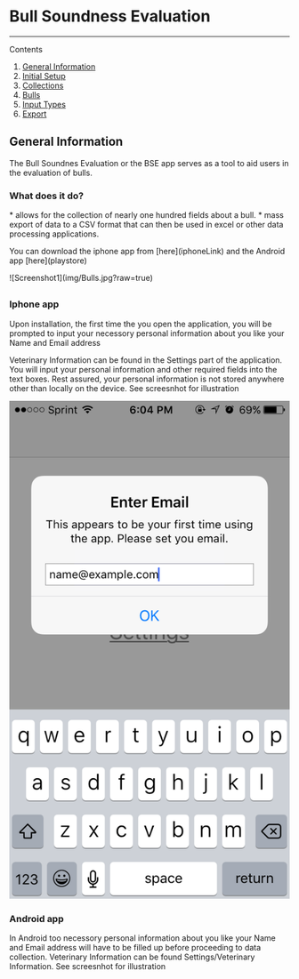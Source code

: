 # Bull Soundness Evaluation

* * *

Contents

1.  [General Information](#GenInfo)
2.  [Initial Setup](#Setup)
3.  [Collections](google.com)
4.  [Bulls](google.com)
5.  [Input Types](google.com)
6.  [Export](google.com)





<h2 id="GenInfo">General Information</h2>
The Bull Soundnes Evaluation or the BSE app serves as a tool to aid users in the evaluation of bulls.
<h3>What does it do?</h3>
* allows for the collection of nearly one hundred fields about a bull.
* mass export of data to a CSV format that can then be used in excel or other data processing applications.
<p> You can download the iphone app from [here](iphoneLink) and the Android app [here](playstore)</p>
![Screenshot1](img/Bulls.jpg?raw=true)



<h2 id="Setup"></h2>

<h3>Iphone app</h3>
Upon installation, the first time the you open the application, you will be prompted to input your necessory personal information about you like your Name and Email address

Veterinary Information can be found in the Settings part of the application. You will input your personal information and other required fields into the text boxes. Rest assured, your personal information is not stored anywhere other than locally on the device. See screesnhot for illustration

![VetInfoImage](img/screenshots/IMG_5391.PNG?raw=true)


<h3>Android app</h3>
In Android too necessory personal information about you like your Name and Email address will have to be filled up before proceeding to data collection. Veterinary Information can be found Settings/Veterinary Information. See screesnhot for illustration 


